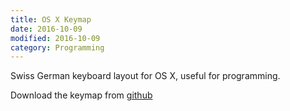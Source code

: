 ```yaml
---
title: OS X Keymap
date: 2016-10-09
modified: 2016-10-09
category: Programming
---
```

Swiss German keyboard layout for OS X, useful for programming.

Download the keymap from [github](https://github.com/LukasWoodtli/macOSKeymapSwissGerman)
